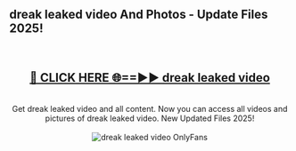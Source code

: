 <h2>dreak leaked video And Photos - Update Files 2025!</h2>
<br>
<div align="center">
<h2><a href="https://linkcuts.com/hfmhzwbr" rel="nofollow">🔴 CLICK HERE 🌐==►► dreak leaked video</a></h2>
<br>
Get dreak leaked video and all content. Now you can access all videos and pictures of dreak leaked video. New Updated Files 2025!
<br>
<br>
<a href="https://linkcuts.com/hfmhzwbr" rel="nofollow" data-target="animated-image.originalLink"><img src="https://i.ibb.co.com/WyWwxjT/player-gif2.gif" alt="dreak leaked video OnlyFans" style="max-width: 100%; display: inline-block;" data-target="animated-image.originalImage"></a>
</div>
<br>
